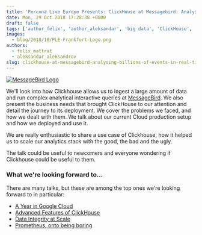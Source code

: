 ```yaml
---
title: 'Percona Live Europe Presents: ClickHouse at Messagebird: Analysing Billions of Events in Real-Time*'
date: Mon, 29 Oct 2018 17:28:38 +0000
draft: false
tags: ['author_felix', 'author_aleksandar', 'big data', 'ClickHouse', 'Events', 'MySQL', 'Percona Live Europe 2018']
images:
  - blog/2018/10/PLE-Frankfurt-Logo.png
authors:
  - felix_mattrat
  - aleksandar_aleksandrov
slug: clickhouse-at-messagebird-analysing-billions-of-events-in-real-time
---
```


[![MessageBird Logo](blog/2018/10/message-bird.png)](https://www.messagebird.com/en)

We'll look into how Clickhouse allows us to ingest a large amount of data and run complex analytical interactive queries at [MessageBird](https://www.messagebird.com/en). We also present the business needs that brought ClickHouse to our attention and detail the journey to its deployment. We cover the problems we faced, and how we dealt with them. We talk about our current Cloud production setup and how we deployed and use it. 

We are really enthusiastic to share a use case of Clickhouse, how it helped us to scale our analytics stack with the good, the bad and the ugly. 

The talk could be useful to newcomers and everyone wondering if Clickhouse could be useful to them.

### What we're looking forward to...

There are many talks, but these are among the top ones we're looking forward to in particular:

*   [A Year in Google Cloud](https://www.percona.com/live/e18/sessions/a-year-in-google-cloud)
*   [Advanced Features of ClickHouse](https://www.percona.com/live/e18/sessions/advanced-features-of-clickhouse)
*   [Data Integrity at Scale](https://www.percona.com/live/e18/sessions/data-integrity-at-scale)
*   [Prometheus, onto being boring](https://www.percona.com/live/e18/sessions/prometheus-onto-being-boring)

